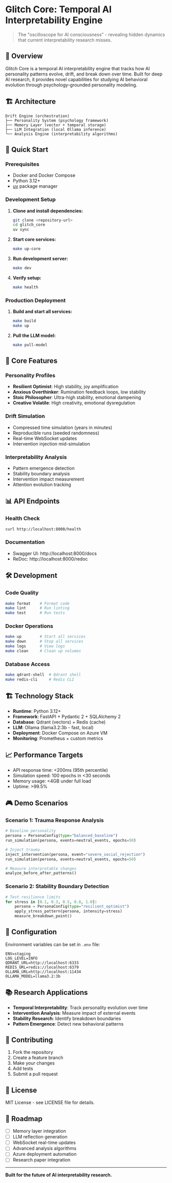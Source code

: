 # Glitch Core: Temporal AI Interpretability Engine

> The "oscilloscope for AI consciousness" - revealing hidden dynamics that current interpretability research misses.

## 🎯 Overview

Glitch Core is a temporal AI interpretability engine that tracks how AI personality patterns evolve, drift, and break down over time. Built for deep AI research, it provides novel capabilities for studying AI behavioral evolution through psychology-grounded personality modeling.

## 🏗️ Architecture

```
Drift Engine (orchestration) 
├── Personality System (psychology framework)
├── Memory Layer (vector + temporal storage)
├── LLM Integration (local Ollama inference)
└── Analysis Engine (interpretability algorithms)
```

## 🚀 Quick Start

### Prerequisites

- Docker and Docker Compose
- Python 3.12+
- [uv](https://github.com/astral-sh/uv) package manager

### Development Setup

1. **Clone and install dependencies:**
   ```bash
   git clone <repository-url>
   cd glitch_core
   uv sync
   ```

2. **Start core services:**
   ```bash
   make up-core
   ```

3. **Run development server:**
   ```bash
   make dev
   ```

4. **Verify setup:**
   ```bash
   make health
   ```

### Production Deployment

1. **Build and start all services:**
   ```bash
   make build
   make up
   ```

2. **Pull the LLM model:**
   ```bash
   make pull-model
   ```

## 🧠 Core Features

### Personality Profiles

- **Resilient Optimist**: High stability, joy amplification
- **Anxious Overthinker**: Rumination feedback loops, low stability  
- **Stoic Philosopher**: Ultra-high stability, emotional dampening
- **Creative Volatile**: High creativity, emotional dysregulation

### Drift Simulation

- Compressed time simulation (years in minutes)
- Reproducible runs (seeded randomness)
- Real-time WebSocket updates
- Intervention injection mid-simulation

### Interpretability Analysis

- Pattern emergence detection
- Stability boundary analysis
- Intervention impact measurement
- Attention evolution tracking

## 📊 API Endpoints

### Health Check
```bash
curl http://localhost:8000/health
```

### Documentation
- Swagger UI: http://localhost:8000/docs
- ReDoc: http://localhost:8000/redoc

## 🛠️ Development

### Code Quality
```bash
make format    # Format code
make lint      # Run linting
make test      # Run tests
```

### Docker Operations
```bash
make up        # Start all services
make down      # Stop all services
make logs      # View logs
make clean     # Clean up volumes
```

### Database Access
```bash
make qdrant-shell  # Qdrant shell
make redis-cli     # Redis CLI
```

## 🏗️ Technology Stack

- **Runtime**: Python 3.12+
- **Framework**: FastAPI + Pydantic 2 + SQLAlchemy 2
- **Database**: Qdrant (vectors) + Redis (cache)
- **LLM**: Ollama (llama3.2:3b - fast, local)
- **Deployment**: Docker Compose on Azure VM
- **Monitoring**: Prometheus + custom metrics

## 📈 Performance Targets

- API response time: <200ms (95th percentile)
- Simulation speed: 100 epochs in <30 seconds
- Memory usage: <4GB under full load
- Uptime: >99.5%

## 🎮 Demo Scenarios

### Scenario 1: Trauma Response Analysis
```python
# Baseline personality
persona = PersonaConfig(type="balanced_baseline")
run_simulation(persona, events=neutral_events, epochs=50)

# Inject trauma
inject_intervention(persona, event="severe_social_rejection")
run_simulation(persona, events=neutral_events, epochs=50)

# Measure interpretable changes
analyze_before_after_patterns()
```

### Scenario 2: Stability Boundary Detection
```python
# Test resilience limits
for stress in [0.1, 0.3, 0.5, 0.8, 1.0]:
    persona = PersonaConfig(type="resilient_optimist")
    apply_stress_pattern(persona, intensity=stress)
    measure_breakdown_point()
```

## 🔧 Configuration

Environment variables can be set in `.env` file:

```env
ENV=staging
LOG_LEVEL=INFO
QDRANT_URL=http://localhost:6333
REDIS_URL=redis://localhost:6379
OLLAMA_URL=http://localhost:11434
OLLAMA_MODEL=llama3.2:3b
```

## 📚 Research Applications

- **Temporal Interpretability**: Track personality evolution over time
- **Intervention Analysis**: Measure impact of external events
- **Stability Research**: Identify breakdown boundaries
- **Pattern Emergence**: Detect new behavioral patterns

## 🤝 Contributing

1. Fork the repository
2. Create a feature branch
3. Make your changes
4. Add tests
5. Submit a pull request

## 📄 License

MIT License - see LICENSE file for details.

## 🎯 Roadmap

- [ ] Memory layer integration
- [ ] LLM reflection generation
- [ ] WebSocket real-time updates
- [ ] Advanced analysis algorithms
- [ ] Azure deployment automation
- [ ] Research paper integration

---

**Built for the future of AI interpretability research.**
